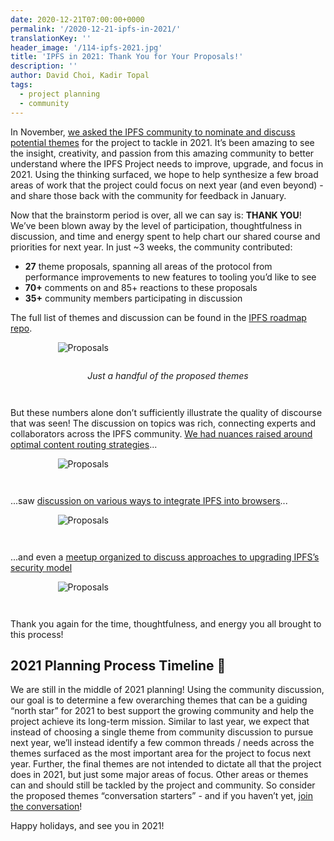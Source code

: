 ```yaml
---
date: 2020-12-21T07:00:00+0000
permalink: '/2020-12-21-ipfs-in-2021/'
translationKey: ''
header_image: '/114-ipfs-2021.jpg'
title: 'IPFS in 2021: Thank You for Your Proposals!'
description: ''
author: David Choi, Kadir Topal
tags:
  - project planning
  - community
---
```


In November, [we asked the IPFS community to nominate and discuss potential themes](/2020-11-19-community-rfp/) for the project to tackle in 2021. It’s been amazing to see the insight, creativity, and passion from this amazing community to better understand where the IPFS Project needs to improve, upgrade, and focus in 2021. Using the thinking surfaced, we hope to help synthesize a few broad areas of work that the project could focus on next year (and even beyond) - and share those back with the community for feedback in January.

Now that the brainstorm period is over, all we can say is: **THANK YOU**! We’ve been blown away by the level of participation, thoughtfulness in discussion, and time and energy spent to help chart our shared course and priorities for next year. In just \~3 weeks, the community contributed:

- **27** theme proposals, spanning all areas of the protocol from performance improvements to new features to tooling you’d like to see
- **70+** comments on and 85+ reactions to these proposals
- **35+** community members participating in discussion

The full list of themes and discussion can be found in the [IPFS roadmap repo](https://github.com/ipfs/roadmap/issues?q=is%3Aissue+is%3Aopen+label%3A%222021+Theme+Proposal%22).

<div style="width:70%;margin-left:15%;padding-bottom:2em"> <img alt="Proposals" src="/proposals.png"> </div>

<figcaption style="text-align:center;font-style:italic;padding-bottom:2em">Just a handful of the proposed themes</figcaption>

But these numbers alone don’t sufficiently illustrate the quality of discourse that was seen! The discussion on topics was rich, connecting experts and collaborators across the IPFS community. [We had nuances raised around optimal content routing strategies](https://github.com/ipfs/roadmap/issues/76)...

<div style="width:70%;margin-left:15%;padding-bottom:2em"> <img alt="Proposals" src="/content-routing.png"> </div>

...saw [discussion on various ways to integrate IPFS into browsers](https://github.com/ipfs/roadmap/issues/81)...

<div style="width:70%;margin-left:15%;padding-bottom:2em"> <img alt="Proposals" src="/browser-integration.png"> </div>

...and even a [meetup organized to discuss approaches to upgrading IPFS’s security model](https://github.com/ipfs/roadmap/issues/65!)

<div style="width:70%;margin-left:15%;padding-bottom:2em">
<img alt="Proposals" src="/security-model.png">
</div>

Thank you again for the time, thoughtfulness, and energy you all brought to this process!

## 2021 Planning Process Timeline 📆

We are still in the middle of 2021 planning! Using the community discussion, our goal is to determine a few overarching themes that can be a guiding “north star” for 2021 to best support the growing community and help the project achieve its long-term mission. Similar to last year, we expect that instead of choosing a single theme from community discussion to pursue next year, we’ll instead identify a few common threads / needs across the themes surfaced as the most important area for the project to focus next year. Further, the final themes are not intended to dictate all that the project does in 2021, but just some major areas of focus. Other areas or themes can and should still be tackled by the project and community. So consider the proposed themes “conversation starters” - and if you haven’t yet, [join the conversation](https://github.com/ipfs/roadmap/issues)!

Happy holidays, and see you in 2021!
